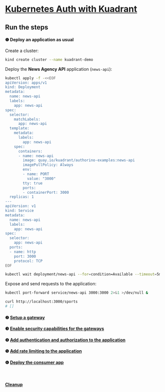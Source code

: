 # [Kubernetes Auth with Kuadrant](README.md)

## Run the steps

#### ❶ Deploy an application as usual

Create a cluster:

```sh
kind create cluster --name kuadrant-demo
```

Deploy the **News Agency API** application (`news-api`):

```sh
kubectl apply -f -<<EOF
apiVersion: apps/v1
kind: Deployment
metadata:
  name: news-api
  labels:
    app: news-api
spec:
  selector:
    matchLabels:
      app: news-api
  template:
    metadata:
      labels:
        app: news-api
    spec:
      containers:
      - name: news-api
        image: quay.io/kuadrant/authorino-examples:news-api
        imagePullPolicy: Always
        env:
        - name: PORT
          value: "3000"
        tty: true
        ports:
        - containerPort: 3000
  replicas: 1
---
apiVersion: v1
kind: Service
metadata:
  name: news-api
  labels:
    app: news-api
spec:
  selector:
    app: news-api
  ports:
  - name: http
    port: 3000
    protocol: TCP
EOF

kubectl wait deployment/news-api --for=condition=Available --timeout=5m
```

Expose and send requests to the application:

```sh
kubectl port-forward service/news-api 3000:3000 2>&1 >/dev/null &
```

```sh
curl http://localhost:3000/sports
# []
```

#### ❷ [Setup a gateway](2-gateway.md)
#### ❸ [Enable security capabilities for the gateways](3-kuadrant.md)
#### ❹ [Add authentication and authorization to the application](4-auth.md)
#### ❺ [Add rate limiting to the application](5-rate-limit.md)
#### ❻ [Deploy the consumer app](6-consumer.md)

<br/>

#### [Cleanup](README.md#cleanup)

